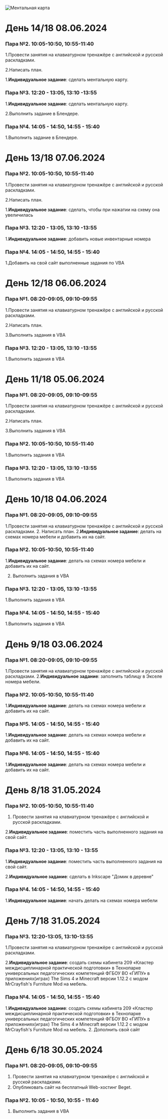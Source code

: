 ![Ментальная карта](https://github.com/Naira124124124/pm12-project/blob/main/ментальная%20карта.png)
# День 14/18 08.06.2024
### Пара №2. 10:05-10:50, 10:55-11:40
1.Провести занятия на клавиатурном тренажёре с английской и русской раскладками.

2.Написать план.

1.**Индивидуальное задание**: сделать ментальную карту.
### Пара №3. 12:20 - 13:05, 13:10 -13:55
1.**Индивидуальное задание**: сделать ментальную карту.

2.Выполнить задание в Блендере.
### Пара №4. 14:05 - 14:50, 14:55 - 15:40
1.Выполнить задание в Блендере.
# День 13/18 07.06.2024
### Пара №2. 10:05-10:50, 10:55-11:40
1.Провести занятия на клавиатурном тренажёре с английской и русской раскладками.

2.Написать план.

1.**Индивидуальное задание**: сделать, чтобы при нажатии на схему она увеличилась
### Пара №3. 12:20 - 13:05, 13:10 -13:55
1.**Индивидуальное задание**: добавить новые инвентарные номера
### Пара №4. 14:05 - 14:50, 14:55 - 15:40
1.Добавить на свой сайт выполненные задания по VBA
# День 12/18 06.06.2024
### Пара №1. 08:20-09:05, 09:10-09:55
1.Провести занятия на клавиатурном тренажёре с английской и русской раскладками.

2.Написать план.

3.Выполнить задания в VBA

### Пара №3. 12:20 - 13:05, 13:10 -13:55
1.Выполнить задания в VBA
# День 11/18 05.06.2024
### Пара №1. 08:20-09:05, 09:10-09:55
1.Провести занятия на клавиатурном тренажёре с английской и русской раскладками.

2.Написать план.

3.Выполнить задания в VBA
### Пара №2. 10:05-10:50, 10:55-11:40
1.Выполнить задания в VBA
### Пара №3. 12:20 - 13:05, 13:10 -13:55
1.Выполнить задания в VBA
# День 10/18 04.06.2024
### Пара №1. 08:20-09:05, 09:10-09:55
1.Провести занятия на клавиатурном тренажёре с английской и русской раскладками.
2. Написать план.
2.**Индивидуальное задание**: делать на схемах номера мебели и добавить их на сайт.
### Пара №2. 10:05-10:50, 10:55-11:40
1.**Индивидуальное задание**: делать на схемах номера мебели и добавить их на сайт.

2. Выполнить задания в VBA
### Пара №3. 12:20 - 13:05, 13:10 -13:55
1.Выполнить задания в VBA
### Пара №4. 14:05 - 14:50, 14:55 - 15:40
1.Выполнить задания в VBA
# День 9/18 03.06.2024
### Пара №1. 08:20-09:05, 09:10-09:55
1.Провести занятия на клавиатурном тренажёре с английской и русской раскладками.
2.**Индивидуальное задание**: заполнить таблицу в Экселе номера мебели.
### Пара №2. 10:05-10:50, 10:55-11:40
1.**Индивидуальное задание**: делать на схемах номера мебели и добавить их на сайт.
### Пара №5. 14:05 - 14:50, 14:55 - 15:40
1.**Индивидуальное задание**: делать на схемах номера мебели и добавить их на сайт.
### Пара №6. 14:05 - 14:50, 14:55 - 15:40
1.**Индивидуальное задание**: делать на схемах номера мебели и добавить их на сайт.
# День 8/18 31.05.2024
### Пара №2. 10:05-10:50, 10:55-11:40
1. Провести занятия на клавиатурном тренажёре с английской и русской раскладками.

2.**Индивидуальное задание**: поместить часть выполненного задания на свой сайт.
### Пара №3. 12:20 - 13:05, 13:10 - 13:55
1.**Индивидуальное задание**: поместить часть выполненного задания на свой сайт.

2.**Индивидуальное задание**: сделать в Inkscape "Домик в деревне"
### Пара №4. 14:05 - 14:50, 14:55 - 15:40
1.**Индивидуальное задание**: начать делать на схемах номера мебели
# День 7/18 31.05.2024
### Пара №3. 12:20-13:05, 13:10-13:55
1.Провести занятия на клавиатурном тренажёре с английской и русской раскладками.

2.**Индивидуальное задание**: создать схемы кабинета 209 «Кластер междисциплинарной практической подготовки» в Технопарке универсальных педагогических компетенций ФГБОУ ВО «ГИПУ» в приложениях(играх) The Sims 4 и Minecraft версии 1.12.2 с модом MrCrayfish's Furniture Mod на мебель.
### Пара №4. 14:05 - 14:50, 14:55 - 15:40
1.**Индивидуальное задание**: создать схемы кабинета 209 «Кластер междисциплинарной практической подготовки» в Технопарке универсальных педагогических компетенций ФГБОУ ВО «ГИПУ» в приложениях(играх) The Sims 4 и Minecraft версии 1.12.2 с модом MrCrayfish's Furniture Mod на мебель.
2. Дополнить свой сайт
# День 6/18 30.05.2024
### Пара №1. 08:20-09:05, 09:10-09:55
1. Провести занятия на клавиатурном тренажёре с английской и русской раскладками.
2. Опубликовать сайт на бесплатный Web-хостинг Beget.
### Пара №2. 10:05 - 10:50, 10:55 - 11:40
1. Выполнить задания в VBA
